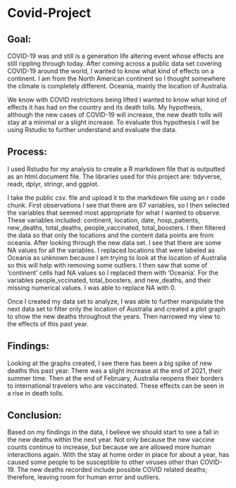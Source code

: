# Covid-Project

## Goal:

COVID-19 was and still is a generation life altering event whose effects are still rippling through today. After coming across a public data set covering COVID-19 around the world, I wanted to know what kind of effects on a continent. I am from the North American continent so I thought somewhere the climate is completely different. Oceania, mainly the location of Australia.

We know with COVID restrictions being lifted I wanted to know what kind of effects it has had on the country and its death tolls. My hypothesis, although the new cases of COVID-19 will increase, the new death tolls will stay at a minimal or a slight increase. To evaluate this hypothesis I will be using Rstudio to further understand and evaluate the data. 

## Process:

I used Rstudio for my analysis to create a R markdown file that is outputted as an html.document file. The libraries used for this project are: tidyverse, readr, dplyr, stringr, and ggplot. 

I take the public csv. file and upload it to the markdown file using an r code chunk. First observations I see that there are 67 variables, so I then selected the variables that seemed most appropriate for what I wanted to observe. These variables included: continent, location, date, hosp_patients, new_deaths, total_deaths, people_vaccinated, total_boosters. I then filtered the data so that only the locations and the content data points are from oceania. After looking through the new data set. I see that there are some NA values for all the variables. I replaced locations that were labeled as Oceania as unknown because I am trying to look at the location of Australia so this will help with removing some outliers. I then saw that some of ‘continent’ cells had NA values so I replaced them with ‘Oceania’. For the variables people_vccinated, total_boosters, and new_deaths, and their missing numerical values. I was able to replace NA with 0. 

Once I created my data set to analyze, I was able to further manipulate the next data set to filter only the location of Australia and created a plot graph to show the new deaths throughout the years. Then narrowed my view to the effects of this past year. 

## Findings:

Looking at the graphs created, I see there has been a big spike of new deaths this past year. There was a slight increase at the end of 2021, their summer time. Then at the end of February, Australia reopens their borders to international travelers who are vaccinated. These effects can be seen in a rise in death tolls. 

## Conclusion:

Based on my findings in the data, I believe we should start to see a fall in the new deaths within the next year. Not only because the new vaccine counts continue to increase, but because we are allowed more human interactions again. With the stay at home order in place for about a year, has caused some people to be susceptible to other viruses other than COVID-19. The new deaths recorded include possible COVID related deaths; therefore, leaving room for human error and outliers. 
